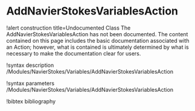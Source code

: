 <!-- MOOSE Documentation Stub: Remove this when content is added. -->

# AddNavierStokesVariablesAction

!alert construction title=Undocumented Class
The AddNavierStokesVariablesAction has not been documented. The content contained on this page
includes the basic documentation associated with an Action; however, what is contained is
ultimately determined by what is necessary to make the documentation clear for users.

!syntax description /Modules/NavierStokes/Variables/AddNavierStokesVariablesAction

!syntax parameters /Modules/NavierStokes/Variables/AddNavierStokesVariablesAction

!bibtex bibliography
